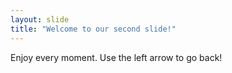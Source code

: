 ```yaml
---
layout: slide
title: "Welcome to our second slide!"
---
```

Enjoy every moment.
Use the left arrow to go back!
